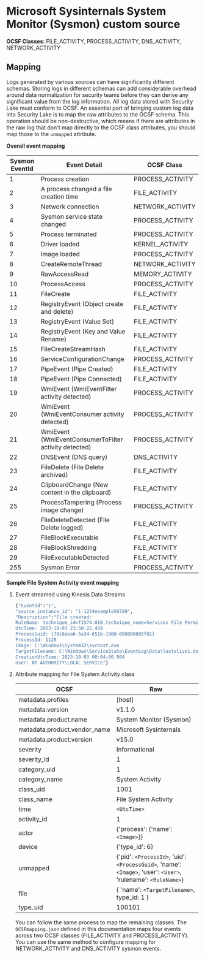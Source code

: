# Microsoft Sysinternals System Monitor (Sysmon) custom source

**OCSF Classes**: FILE_ACTIVITY, PROCESS_ACTIVITY, DNS_ACTIVITY, NETWORK_ACTIVITY

## Mapping

Logs generated by various sources can have significantly different schemas. Storing logs in different schemas can add considerable overhead around data normalization for security teams before they can derive any significant value from the log information. All log data stored with Security Lake must conform to OCSF. An essential part of bringing custom log data into Security Lake is to map the raw attributes to the OCSF schema. This operation should be non-destructive, which means if there are attributes in the raw log that don't map directly to the OCSF class attributes, you should map those to the `unmapped` attribute.

**Overall event mapping**

|Sysmon EventId	| Event Detail | OCSF Class |
|-|-|-|
| 1 | Process creation | PROCESS_ACTIVITY |
| 2 | A process changed a file creation time | FILE_ACTIVITY |
| 3 | Network connection | NETWORK_ACTIVITY |
| 4 | Sysmon service state changed | PROCESS_ACTIVITY |
| 5 | Process terminated | PROCESS_ACTIVITY |
| 6 | Driver loaded | KERNEL_ACTIVITY |
| 7 | Image loaded | PROCESS_ACTIVITY |
| 8 | CreateRemoteThread | NETWORK_ACTIVITY |
| 9 | RawAccessRead | MEMORY_ACTIVITY |
| 10 | ProcessAccess | PROCESS_ACTIVITY |
| 11 | FileCreate | FILE_ACTIVITY |
| 12 | RegistryEvent (Object create and delete) | FILE_ACTIVITY |
| 13 | RegistryEvent (Value Set) | FILE_ACTIVITY |
| 14 | RegistryEvent (Key and Value Rename) | FILE_ACTIVITY |
| 15 | FileCreateStreamHash | FILE_ACTIVITY |
| 16 | ServiceConfigurationChange | PROCESS_ACTIVITY |
| 17 | PipeEvent (Pipe Created) | FILE_ACTIVITY |
| 18 | PipeEvent (Pipe Connected) | FILE_ACTIVITY |
| 19 | WmiEvent (WmiEventFilter activity detected) | PROCESS_ACTIVITY |
| 20 | WmiEvent (WmiEventConsumer activity detected) | PROCESS_ACTIVITY |
| 21 | WmiEvent (WmiEventConsumerToFilter activity detected) | PROCESS_ACTIVITY |
| 22 | DNSEvent (DNS query) | DNS_ACTIVITY |
| 23 | FileDelete (File Delete archived) | FILE_ACTIVITY |
| 24 | ClipboardChange (New content in the clipboard) | FILE_ACTIVITY |
| 25 | ProcessTampering (Process image change) | PROCESS_ACTIVITY |
| 26 | FileDeleteDetected (File Delete logged) | FILE_ACTIVITY |
| 27 | FileBlockExecutable | FILE_ACTIVITY |
| 28 | FileBlockShredding | FILE_ACTIVITY |
| 29 | FileExecutableDetected | FILE_ACTIVITY |
| 255 | Sysmon Error | PROCESS_ACTIVITY |

**Sample File System Activity event mapping**

1. Event streamed using Kinesis Data Streams

    ```bash
    {"EventId":"1",
    "source_instance_id": "i-1234example56789",
    "Description":"File created:
    RuleName: technique_id=T1574.010,technique_name=Services File Permissions Weakness
    UtcTime: 2023-10-03 23:50:22.438
    ProcessGuid: {78c8aea6-5a34-651b-1900-000000005f01}
    ProcessId: 1128
    Image: C:\Windows\System32\svchost.exe
    TargetFilename: C:\Windows\ServiceState\EventLog\Data\lastalive1.dat
    CreationUtcTime: 2023-10-03 00:04:00.984
    User: NT AUTHORITY\LOCAL SERVICE"}
    ```

2. Attribute mapping for File System Activity class

    |OCSF|Raw|
    |-|-|
    | metadata.profiles | [host] |
    | metadata.version | v1.1.0 |
    | metadata.product.name | System Monitor (Sysmon) |
    | metadata.product.vendor_name | Microsoft Sysinternals |
    | metadata.product.version | v15.0 |
    | severity | Informational |
    | severity_id | 1 |
    | category_uid | 1 |
    | category_name | System Activity |
    | class_uid | 1001 |
    | class_name | File System Activity |
    | time | `<UtcTime>` |
    | activity_id | 1 |
    | actor | {'process': {'name': `<Image>`}} |
    | device | {'type_id': 6} |
    | unmapped | {'pid': `<ProcessId>`, 'uid': `<ProcessGuid>`,  'name': `<Image>`, 'user': `<User>`, 'rulename': `<RuleName>`} |
    | file | { 'name': `<TargetFilename>`, type_id: 1 } |
    | type_uid | 100101 |

    You can follow the same process to map the remaining classes. The `OCSFmapping.json` defined in this documentation maps four events across two OCSF classes (FILE_ACTIVITY and PROCESS_ACTIVITY). You can use the same method to configure mapping for NETWORK_ACTIVITY and DNS_ACTIVITY sysmon events.
